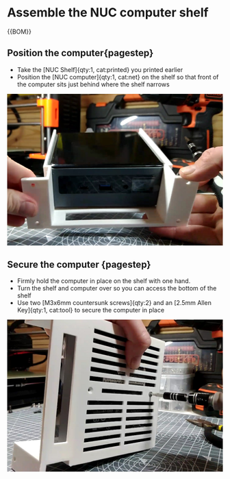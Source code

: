 # Assemble the NUC computer shelf

{{BOM}}

## Position the computer{pagestep}

* Take the [NUC Shelf]{qty:1, cat:printed} you printed earlier
* Position the [NUC computer]{qty:1, cat:net} on the shelf so that front of the computer sits just behind where the shelf narrows

![](images/NUC_shelf1.jpg)


## Secure the computer {pagestep}

* Firmly hold the computer in place on the shelf with one hand.
* Turn the shelf and computer over so you can access the bottom of the shelf
* Use two [M3x6mm countersunk screws]{qty:2} and an [2.5mm Allen Key]{qty:1, cat:tool} to secure the computer in place



![](images/NUC_shelf2.jpg)

